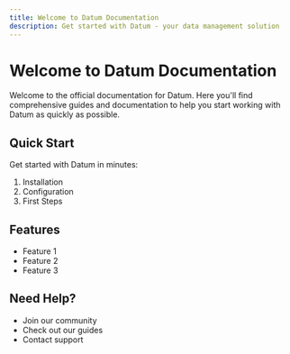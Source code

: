 ```yaml
---
title: Welcome to Datum Documentation
description: Get started with Datum - your data management solution
---
```


# Welcome to Datum Documentation

Welcome to the official documentation for Datum. Here you'll find comprehensive guides and documentation to help you start working with Datum as quickly as possible.

## Quick Start

Get started with Datum in minutes:

1. Installation
2. Configuration
3. First Steps

## Features

- Feature 1
- Feature 2
- Feature 3

## Need Help?

- Join our community
- Check out our guides
- Contact support 